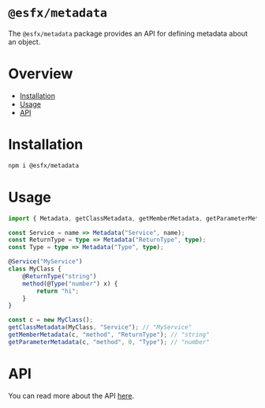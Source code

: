 # `@esfx/metadata`

The `@esfx/metadata` package provides an API for defining metadata about an object.

# Overview

* [Installation](#installation)
* [Usage](#usage)
* [API](#api)

# Installation

```sh
npm i @esfx/metadata
```

# Usage

```ts
import { Metadata, getClassMetadata, getMemberMetadata, getParameterMetadata } from "@esfx/metadata";

const Service = name => Metadata("Service", name);
const ReturnType = type => Metadata("ReturnType", type);
const Type = type => Metadata("Type", type);

@Service("MyService")
class MyClass {
    @ReturnType("string")
    method(@Type("number") x) {
        return "hi";
    }
}

const c = new MyClass();
getClassMetadata(MyClass, "Service"); // "MyService"
getMemberMetadata(c, "method", "ReturnType"); // "string"
getParameterMetadata(c, "method", 0, "Type"); // "number"
```

# API

You can read more about the API [here](https://esfx.js.org/esfx/api/metadata.html).
